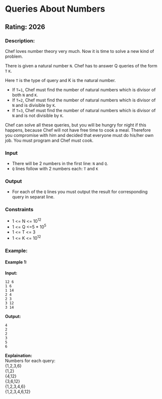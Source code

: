 # Queries About Numbers
## Rating: 2026
### Description:
Chef loves number theory very much. Now it is time to solve a new kind of problem. 

There is given a natural number `N`. Chef has to answer Q queries of the form `T` `K`. 

Here `T` is the type of query and K is the natural number. 
- If `T=1`, Chef must find the number of natural numbers which is divisor of both `N` and `K`. 
- If `T=2`, Chef must find the number of natural numbers which is divisor of `N` and is divisible by `K`. 
- If `T=3`, Chef must find the number of natural numbers which is divisor of `N` and is not divisible by `K`. 

Chef can solve all these queries, but you will be hungry for night if this happens, because Chef will not have free time to cook a meal. Therefore you compromise with him and decided that everyone must do his/her own job. You must program and Chef must cook. 

### Input 
- There will be 2 numbers in the first line: `N` and `Q`. 
- `Q` lines follow with 2 numbers each: `T` and `K` 
### Output 
- For each of the `Q` lines you must output the result for corresponding query in separat line.

### Constraints 
- 1 <= N <= 10<sup>12 </sup>
- 1 <= Q <=5 * 10<sup>5</sup> 
- 1 <= T <= 3 
- 1 <= K <= 10<sup>12</sup>

### Example:
#### Example 1:
**Input:**
```
12 6
1 6
1 14
2 4
2 3
3 12
3 14
```
**Output:**
```
4
2
2
3
5
6
```
**Explaination:**  
Numbers for each query:  
{1,2,3,6}  
{1,2}  
{4,12}  
{3,6,12}  
{1,2,3,4,6}  
{1,2,3,4,6,12}  